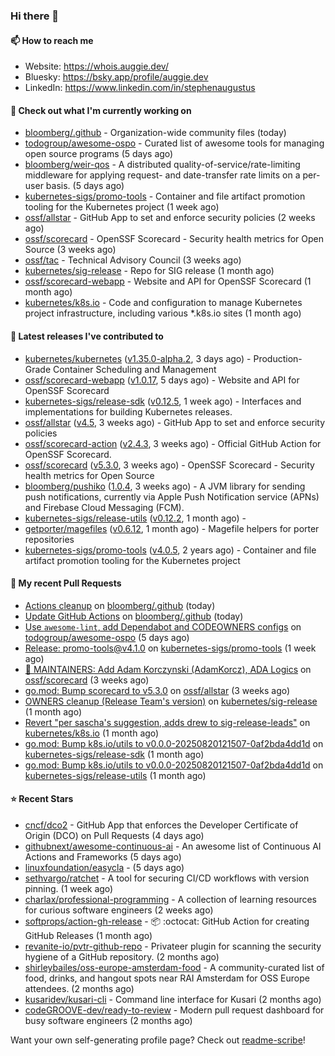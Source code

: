 ### Hi there 👋

#### 📫 How to reach me

- Website: https://whois.auggie.dev/
- Bluesky: https://bsky.app/profile/auggie.dev
- LinkedIn: https://www.linkedin.com/in/stephenaugustus

#### 👷 Check out what I'm currently working on

- [bloomberg/.github](https://github.com/bloomberg/.github) - Organization-wide community files (today)
- [todogroup/awesome-ospo](https://github.com/todogroup/awesome-ospo) - Curated list of awesome tools for managing open source programs (5 days ago)
- [bloomberg/weir-qos](https://github.com/bloomberg/weir-qos) - A distributed quality-of-service/rate-limiting middleware for applying request- and date-transfer rate limits on a per-user basis. (5 days ago)
- [kubernetes-sigs/promo-tools](https://github.com/kubernetes-sigs/promo-tools) - Container and file artifact promotion tooling for the Kubernetes project (1 week ago)
- [ossf/allstar](https://github.com/ossf/allstar) - GitHub App to set and enforce security policies (2 weeks ago)
- [ossf/scorecard](https://github.com/ossf/scorecard) - OpenSSF Scorecard - Security health metrics for Open Source (3 weeks ago)
- [ossf/tac](https://github.com/ossf/tac) - Technical Advisory Council (3 weeks ago)
- [kubernetes/sig-release](https://github.com/kubernetes/sig-release) - Repo for SIG release (1 month ago)
- [ossf/scorecard-webapp](https://github.com/ossf/scorecard-webapp) - Website and API for OpenSSF Scorecard (1 month ago)
- [kubernetes/k8s.io](https://github.com/kubernetes/k8s.io) - Code and configuration to manage Kubernetes project infrastructure, including various *.k8s.io sites (1 month ago)

#### 🔭 Latest releases I've contributed to

- [kubernetes/kubernetes](https://github.com/kubernetes/kubernetes) ([v1.35.0-alpha.2](https://github.com/kubernetes/kubernetes/releases/tag/v1.35.0-alpha.2), 3 days ago) - Production-Grade Container Scheduling and Management
- [ossf/scorecard-webapp](https://github.com/ossf/scorecard-webapp) ([v1.0.17](https://github.com/ossf/scorecard-webapp/releases/tag/v1.0.17), 5 days ago) - Website and API for OpenSSF Scorecard
- [kubernetes-sigs/release-sdk](https://github.com/kubernetes-sigs/release-sdk) ([v0.12.5](https://github.com/kubernetes-sigs/release-sdk/releases/tag/v0.12.5), 1 week ago) - Interfaces and implementations for building Kubernetes releases.
- [ossf/allstar](https://github.com/ossf/allstar) ([v4.5](https://github.com/ossf/allstar/releases/tag/v4.5), 3 weeks ago) - GitHub App to set and enforce security policies
- [ossf/scorecard-action](https://github.com/ossf/scorecard-action) ([v2.4.3](https://github.com/ossf/scorecard-action/releases/tag/v2.4.3), 3 weeks ago) - Official GitHub Action for OpenSSF Scorecard.
- [ossf/scorecard](https://github.com/ossf/scorecard) ([v5.3.0](https://github.com/ossf/scorecard/releases/tag/v5.3.0), 3 weeks ago) - OpenSSF Scorecard - Security health metrics for Open Source
- [bloomberg/pushiko](https://github.com/bloomberg/pushiko) ([1.0.4](https://github.com/bloomberg/pushiko/releases/tag/1.0.4), 3 weeks ago) - A JVM library for sending push notifications, currently via Apple Push Notification service (APNs) and Firebase Cloud Messaging (FCM).
- [kubernetes-sigs/release-utils](https://github.com/kubernetes-sigs/release-utils) ([v0.12.2](https://github.com/kubernetes-sigs/release-utils/releases/tag/v0.12.2), 1 month ago) - 
- [getporter/magefiles](https://github.com/getporter/magefiles) ([v0.6.12](https://github.com/getporter/magefiles/releases/tag/v0.6.12), 1 month ago) - Magefile helpers for porter repositories
- [kubernetes-sigs/promo-tools](https://github.com/kubernetes-sigs/promo-tools) ([v4.0.5](https://github.com/kubernetes-sigs/promo-tools/releases/tag/v4.0.5), 2 years ago) - Container and file artifact promotion tooling for the Kubernetes project

#### 🔨 My recent Pull Requests

- [Actions cleanup](https://github.com/bloomberg/.github/pull/61) on [bloomberg/.github](https://github.com/bloomberg/.github) (today)
- [Update GitHub Actions](https://github.com/bloomberg/.github/pull/60) on [bloomberg/.github](https://github.com/bloomberg/.github) (today)
- [Use `awesome-lint`, add Dependabot and CODEOWNERS configs](https://github.com/todogroup/awesome-ospo/pull/76) on [todogroup/awesome-ospo](https://github.com/todogroup/awesome-ospo) (5 days ago)
- [Release: promo-tools@v4.1.0](https://github.com/kubernetes-sigs/promo-tools/pull/1633) on [kubernetes-sigs/promo-tools](https://github.com/kubernetes-sigs/promo-tools) (1 week ago)
- [:seedling: MAINTAINERS: Add Adam Korczynski (AdamKorcz), ADA Logics](https://github.com/ossf/scorecard/pull/4808) on [ossf/scorecard](https://github.com/ossf/scorecard) (3 weeks ago)
- [go.mod: Bump scorecard to v5.3.0](https://github.com/ossf/allstar/pull/740) on [ossf/allstar](https://github.com/ossf/allstar) (3 weeks ago)
- [OWNERS cleanup (Release Team&#39;s version)](https://github.com/kubernetes/sig-release/pull/2865) on [kubernetes/sig-release](https://github.com/kubernetes/sig-release) (1 month ago)
- [Revert &#34;per sascha&#39;s suggestion, adds drew to sig-release-leads&#34;](https://github.com/kubernetes/k8s.io/pull/8503) on [kubernetes/k8s.io](https://github.com/kubernetes/k8s.io) (1 month ago)
- [go.mod: Bump k8s.io/utils to v0.0.0-20250820121507-0af2bda4dd1d](https://github.com/kubernetes-sigs/release-sdk/pull/470) on [kubernetes-sigs/release-sdk](https://github.com/kubernetes-sigs/release-sdk) (1 month ago)
- [go.mod: Bump k8s.io/utils to v0.0.0-20250820121507-0af2bda4dd1d](https://github.com/kubernetes-sigs/release-utils/pull/147) on [kubernetes-sigs/release-utils](https://github.com/kubernetes-sigs/release-utils) (1 month ago)

#### ⭐ Recent Stars

- [cncf/dco2](https://github.com/cncf/dco2) - GitHub App that enforces the Developer Certificate of Origin (DCO) on Pull Requests (4 days ago)
- [githubnext/awesome-continuous-ai](https://github.com/githubnext/awesome-continuous-ai) - An awesome list of Continuous AI Actions and Frameworks (5 days ago)
- [linuxfoundation/easycla](https://github.com/linuxfoundation/easycla) -  (5 days ago)
- [sethvargo/ratchet](https://github.com/sethvargo/ratchet) - A tool for securing CI/CD workflows with version pinning. (1 week ago)
- [charlax/professional-programming](https://github.com/charlax/professional-programming) - A collection of learning resources for curious software engineers (2 weeks ago)
- [softprops/action-gh-release](https://github.com/softprops/action-gh-release) - 📦 :octocat: GitHub Action for creating GitHub Releases (1 month ago)
- [revanite-io/pvtr-github-repo](https://github.com/revanite-io/pvtr-github-repo) - Privateer plugin for scanning the security hygiene of a GitHub repository. (2 months ago)
- [shirleybailes/oss-europe-amsterdam-food](https://github.com/shirleybailes/oss-europe-amsterdam-food) - A community-curated list of food, drinks, and hangout spots near RAI Amsterdam for OSS Europe attendees. (2 months ago)
- [kusaridev/kusari-cli](https://github.com/kusaridev/kusari-cli) - Command line interface for Kusari (2 months ago)
- [codeGROOVE-dev/ready-to-review](https://github.com/codeGROOVE-dev/ready-to-review) - Modern pull request dashboard for busy software engineers (2 months ago)



Want your own self-generating profile page? Check out [readme-scribe](https://github.com/muesli/readme-scribe)!
